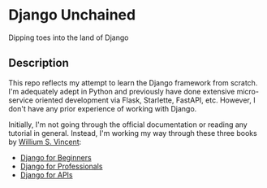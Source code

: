 # Django Unchained

Dipping toes into the land of Django 

## Description

This repo reflects my attempt to learn the Django framework from scratch. I'm adequately adept in Python and previously have done extensive micro-service oriented development via Flask, Starlette, FastAPI, etc. However, I don't have any prior experience of working with Django.

Initially, I'm not going through the official documentation or reading any tutorial in general. Instead, I'm working my way through these three books by [Willium S. Vincent](https://www.amazon.com/William-S-Vincent/e/B07B38Y8SG/ref=dp_byline_cont_book_1):

* [Django for Beginners](https://www.amazon.com/Django-Beginners-Build-websites-Python/dp/1983172669)
* [Django for Professionals](https://www.amazon.com/Django-Professionals-Production-websites-Python/dp/1081582162)
* [Django for APIs](https://www.amazon.com/Django-APIs-Build-web-Python/dp/1093633948)

